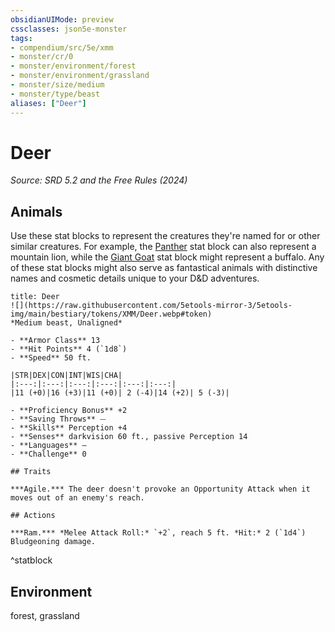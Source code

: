 ```yaml
---
obsidianUIMode: preview
cssclasses: json5e-monster
tags:
- compendium/src/5e/xmm
- monster/cr/0
- monster/environment/forest
- monster/environment/grassland
- monster/size/medium
- monster/type/beast
aliases: ["Deer"]
---
```

# Deer
*Source: SRD 5.2 and the Free Rules (2024)*  

## Animals

Use these stat blocks to represent the creatures they're named for or other similar creatures. For example, the [Panther](compendium/bestiary/beast/panther-xmm.md) stat block can also represent a mountain lion, while the [Giant Goat](compendium/bestiary/beast/giant-goat-xmm.md) stat block might represent a buffalo. Any of these stat blocks might also serve as fantastical animals with distinctive names and cosmetic details unique to your D&D adventures.

```ad-statblock
title: Deer
![](https://raw.githubusercontent.com/5etools-mirror-3/5etools-img/main/bestiary/tokens/XMM/Deer.webp#token)
*Medium beast, Unaligned*

- **Armor Class** 13
- **Hit Points** 4 (`1d8`)
- **Speed** 50 ft.

|STR|DEX|CON|INT|WIS|CHA|
|:---:|:---:|:---:|:---:|:---:|:---:|
|11 (+0)|16 (+3)|11 (+0)| 2 (-4)|14 (+2)| 5 (-3)|

- **Proficiency Bonus** +2
- **Saving Throws** ⏤
- **Skills** Perception +4
- **Senses** darkvision 60 ft., passive Perception 14
- **Languages** —
- **Challenge** 0

## Traits

***Agile.*** The deer doesn't provoke an Opportunity Attack when it moves out of an enemy's reach.

## Actions

***Ram.*** *Melee Attack Roll:* `+2`, reach 5 ft. *Hit:* 2 (`1d4`) Bludgeoning damage.
```
^statblock

## Environment

forest, grassland